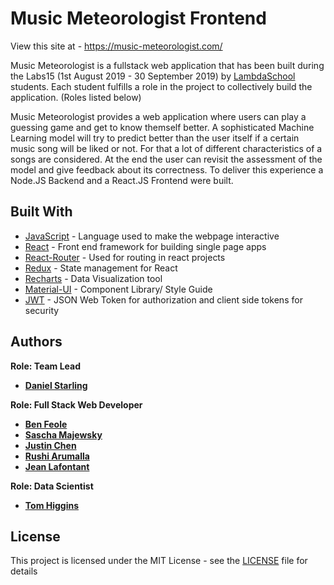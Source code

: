 # Music Meteorologist Frontend

View this site at - https://music-meteorologist.com/

Music Meteorologist is a fullstack web application that has been built during the Labs15 (1st August 2019 - 30 September 2019) by
[LambdaSchool](https://lambdaschool.com/) students. Each student fulfills a role in the project to collectively build the application. (Roles listed below)

Music Meteorologist provides a web application where users can play a guessing game and get to know themself better. A sophisticated Machine Learning model will try to predict better than the user itself if a certain music song will be liked or not. For that a lot of different characteristics of a songs are considered. At the end the user can revisit the assessment of the model and give feedback about its correctness. To deliver this experience a Node.JS Backend and a React.JS Frontend were built.

## Built With

- [JavaScript](https://en.wikipedia.org/wiki/JavaScript) - Language used to make the webpage interactive
- [React](https://reactjs.org/) - Front end framework for building single page apps
- [React-Router](https://reacttraining.com/react-router/) - Used for routing in react projects
- [Redux](https://redux.js.org/) - State management for React
- [Recharts](http://recharts.org/en-US/) - Data Visualization tool
- [Material-UI](https://material-ui.com/) - Component Library/ Style Guide
- [JWT](https://jwt.io/) - JSON Web Token for authorization and client side tokens for security


## Authors

**Role: Team Lead**

- **[Daniel Starling](https://github.com/Dstar4)**

**Role: Full Stack Web Developer**

- **[Ben Feole](https://github.com/Zurglots)**
- **[Sascha Majewsky](https://github.com/SaschaWebDev)**
- **[Justin Chen](https://github.com/justiny2c)**
- **[Rushi Arumalla](https://github.com/rushi444)**
- **[Jean Lafontant](https://github.com/jrl508)**

**Role: Data Scientist**

- **[Tom Higgins](https://github.com/Higgins2718)**

## License

This project is licensed under the MIT License - see the [LICENSE](LICENSE) file for details
